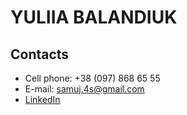 # **YULIIA BALANDIUK**


## **Contacts**

* Cell phone: +38 (097) 868 65 55
* E-mail: samuj.4s@gmail.com
* [LinkedIn](https://www.linkedin.com/in/yuliia-balandiuk/)



